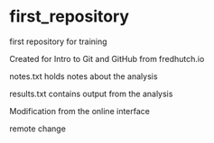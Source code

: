 # first_repository
 first repository for training

Created for Intro to Git and GitHub from fredhutch.io

notes.txt holds notes about the analysis

results.txt contains output from the analysis

Modification from the online interface



remote change
